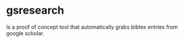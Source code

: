 gsresearch
==========

Is a proof of concept tool that automatically grabs bibtex entries from google scholar.
